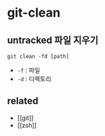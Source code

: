 # git-clean

## untracked 파일 지우기
```
git clean -fd [path]
```
- `-f` : 파일
- `-d` : 디렉토리

## related
- [[git]]
- [[zsh]]
